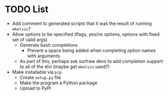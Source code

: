 # TODO List

- Add comment to generated scripts that it was the result of running `mkelvis`?
- Allow options to be specified (flags, yes/no options, options with fixed set of valid args)
	- Generate bash completions
		- Prevent a space being added when completing option names with arguments
	- As part of this, perhaps ask surfraw devs to add completion support to all of the elvi (maybe get `mkelvis` used?)
- Make installable via `pip`
	- Create `setup.py` file
	- Make the program a Python package
	- Upload to PyPI
